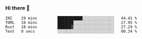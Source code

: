 ### Hi there 👋

<!--
**berkus/berkus** is a ✨ _special_ ✨ repository because its `README.md` (this file) appears on your GitHub profile.

Here are some ideas to get you started:

- 🔭 I’m currently working on ...
- 🌱 I’m currently learning ...
- 👯 I’m looking to collaborate on ...
- 🤔 I’m looking for help with ...
- 💬 Ask me about ...
- 📫 How to reach me: ...
- 😄 Pronouns: ...
- ⚡ Fun fact: ...
-->

<!--START_SECTION:waka-->

```text
INI    29 mins         ███████████░░░░░░░░░░░░░░   44.41 %
TOML   18 mins         ███████░░░░░░░░░░░░░░░░░░   27.95 %
Rust   18 mins         ██████▓░░░░░░░░░░░░░░░░░░   27.29 %
Text   0 secs          ░░░░░░░░░░░░░░░░░░░░░░░░░   00.34 %
```

<!--END_SECTION:waka-->
